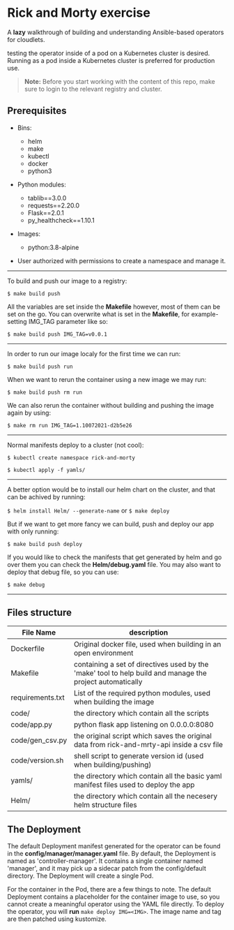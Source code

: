 # **Rick and Morty exercise**
A **lazy** walkthrough of building and understanding Ansible-based operators for cloudlets.

testing the operator inside of a pod on a Kubernetes cluster is desired. Running as a pod inside a Kubernetes cluster is preferred for production use.

> **Note:** Before you start working with the content of this repo, make sure to login to the relevant registry and cluster.

## **Prerequisites**
- Bins:
  - helm
  - make
  - kubectl
  - docker
  - python3

- Python modules:
  - tablib==3.0.0
  - requests==2.20.0
  - Flask==2.0.1
  - py_healthcheck==1.10.1

- Images:
	- python:3.8-alpine
	
- User authorized with permissions to create a namespace and manage it.

---
To build and push our image to a registry:

`$ make build push` 


All the variables are set inside the **Makefile** however, most of them can be set on the go.
You can overwrite what is set in the **Makefile**, for example- setting IMG\_TAG parameter like so:

`$ make build push IMG_TAG=v0.0.1`

---
In order to run our image localy for the first time we can run:

`$ make build push run`


When we want to rerun the container using a new image we may run:

`$ make build push rm run`


We can also rerun the container without building and pushing the image again by using:

`$ make rm run IMG_TAG=1.10072021-d2b5e26`

---
Normal manifests deploy to a cluster (not cool):

`$ kubectl create namespace rick-and-morty`

`$ kubectl apply -f yamls/`

---
A better option would be to install our helm chart on the cluster, and that can be achived by running:

`$ helm install Helm/ --generate-name`
or
`$ make deploy`


But if we want to get more fancy we can build, push and deploy our app with only running:

`$ make build push deploy`


If you would like to check the manifests that get generated by helm and go over them you can check the **Helm/debug.yaml** file.
You may also want to deploy that debug file, so you can use:

`$ make debug`


---

## Files structure
  
| **File Name** | **description** |
| --- | --- |
| Dockerfile | Original docker file, used when building in an open environment |
| Makefile | containing a set of directives used by the &#39;make&#39; tool to help build and manage the project automatically |
| requirements.txt | List of the required python modules, used when building the image |
| code/ | the directory which contain all the scripts |
| code/app.py | python flask app listening on 0.0.0.0:8080 |
| code/gen_csv.py | the original script which saves the original data from rick-and-mrty-api inside a csv file |
| code/version.sh | shell script to generate version id (used when building/pushing) |
| yamls/ | the directory which contain all the basic yaml manifest files used to deploy the app |
| Helm/ | the directory which contain all the necesery helm structure files |

## The Deployment

The default Deployment manifest generated for the operator can be found in the **config/manager/manager.yaml** file. By default, the Deployment is named as &#39;controller-manager&#39;. It contains a single container named &#39;manager&#39;, and it may pick up a sidecar patch from the config/default directory. The Deployment will create a single Pod.

For the container in the Pod, there are a few things to note. The default Deployment contains a placeholder for the container image to use, so you cannot create a meaningful operator using the YAML file directly. To deploy the operator, you will **run** `make deploy IMG=<IMG>`. The image name and tag are then patched using kustomize.
